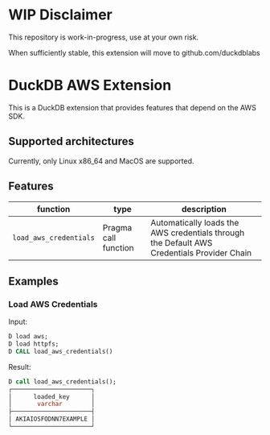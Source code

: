 # WIP Disclaimer
This repository is work-in-progress, use at your own risk.

When sufficiently stable, this extension will move to github.com/duckdblabs

# DuckDB AWS Extension
This is a DuckDB extension that provides features that depend on the AWS SDK.

## Supported architectures
Currently, only Linux x86_64 and MacOS are supported.

## Features

| function | type | description | 
| --- | --- | --- |
| `load_aws_credentials` | Pragma call function | Automatically loads the AWS credentials through the Default AWS Credentials Provider Chain |


## Examples
### Load AWS Credentials
Input:
```sql
D load aws;
D load httpfs;
D CALL load_aws_credentials()
```
Result:
```sql
D call load_aws_credentials();
┌──────────────────────┐
│      loaded_key      │
│       varchar        │
├──────────────────────┤
│ AKIAIOSFODNN7EXAMPLE │
└──────────────────────┘

```
